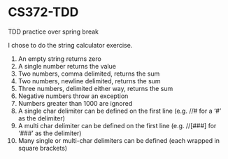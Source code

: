 # CS372-TDD
TDD practice over spring break

I chose to do the string calculator exercise. 

1. An empty string returns zero
2. A single number returns the value
3. Two numbers, comma delimited, returns the sum
4. Two numbers, newline delimited, returns the sum
5. Three numbers, delimited either way, returns the sum
6. Negative numbers throw an exception
7. Numbers greater than 1000 are ignored
8. A single char delimiter can be defined on the first line (e.g. //# for a ‘#’ as the delimiter)
9. A multi char delimiter can be defined on the first line (e.g. //[###] for ‘###’ as the delimiter)
10. Many single or multi-char delimiters can be defined (each wrapped in square brackets)
